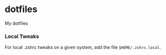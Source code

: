 dotfiles
========

My dotfiles

### Local Tweaks

For local .zshrc tweaks on a given system, add the file `$HOME/.zshrc.local`.
